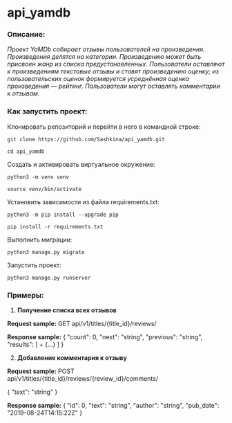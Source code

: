 # api_yamdb

### Описание:

*Проект YaMDb собирает отзывы пользователей на произведения.
Произведения делятся на категории.
Произведению может быть присвоен жанр из списка предустановленных.
Пользователи оставляют к произведениям текстовые отзывы и ставят произведению оценку;
из пользовательских оценок формируется усреднённая оценка произведения — рейтинг.
Пользователи могут оставлять комментарии к отзывам.*


### Как запустить проект:

Клонировать репозиторий и перейти в него в командной строке:

```
git clone https://github.com/Sashkina/api_yamdb.git
```

```
cd api_yamdb
```

Cоздать и активировать виртуальное окружение:

```
python3 -m venv venv
```

```
source venv/bin/activate
```

Установить зависимости из файла requirements.txt:

```
python3 -m pip install --upgrade pip
```

```
pip install -r requirements.txt
```

Выполнить миграции:

```
python3 manage.py migrate
```

Запустить проект:

```
python3 manage.py runserver
```

### Примеры:

1. **Получение списка всех отзывов**

**Request sample:**
GET api/v1/titles/{title_id}/reviews/

**Response sample:**
{
    "count": 0,
    "next": "string",
    "previous": "string",
    "results": [
        + {...}
    ]
}

2. **Добавление комментария к отзыву**

**Request sample:**
POST api/v1/titles/{title_id}/reviews/{review_id}/comments/

{
    "text": "string"
}

**Response sample:**
{
    "id": 0,
    "text": "string",
    "author": "string",
    "pub_date": "2019-08-24T14:15:22Z"
}
